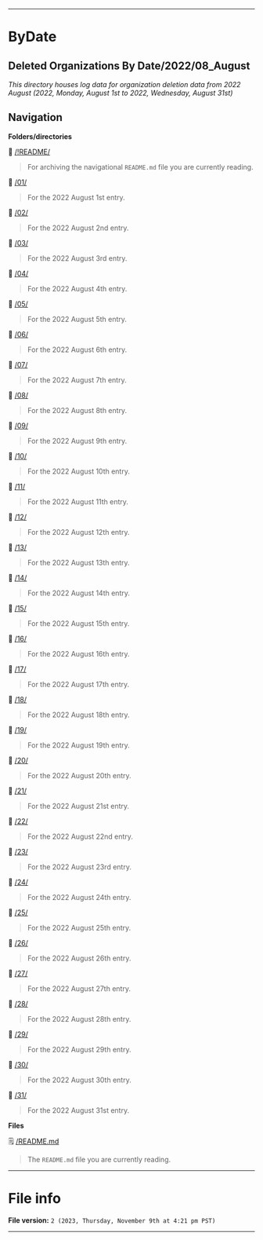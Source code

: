 
***

# ByDate

## Deleted Organizations By Date/2022/08_August

_This directory houses log data for organization deletion data from 2022 August (2022, Monday, August 1st to 2022, Wednesday, August 31st)_

## Navigation

**Folders/directories**

📁 [/!README/](/OrganizationGraphics/2022/08_August/!README/)

> For archiving the navigational `README.md` file you are currently reading.

📁 [/01/](/Deleted_Organizations/2022/08_August/01/)

> For the 2022 August 1st entry.

📁 [/02/](/Deleted_Organizations/2022/08_August/02/)

> For the 2022 August 2nd entry.

📁 [/03/](/Deleted_Organizations/2022/08_August/03/)

> For the 2022 August 3rd entry.

📁 [/04/](/Deleted_Organizations/2022/08_August/04/)

> For the 2022 August 4th entry.

📁 [/05/](/Deleted_Organizations/2022/08_August/05/)

> For the 2022 August 5th entry.

📁 [/06/](/Deleted_Organizations/2022/08_August/06/)

> For the 2022 August 6th entry.

📁 [/07/](/Deleted_Organizations/2022/08_August/07/)

> For the 2022 August 7th entry.

📁 [/08/](/Deleted_Organizations/2022/08_August/08/)

> For the 2022 August 8th entry.

📁 [/09/](/Deleted_Organizations/2022/08_August/09/)

> For the 2022 August 9th entry.

📁 [/10/](/Deleted_Organizations/2022/08_August/10/)

> For the 2022 August 10th entry.

📁 [/11/](/Deleted_Organizations/2022/08_August/11/)

> For the 2022 August 11th entry.

📁 [/12/](/Deleted_Organizations/2022/08_August/12/)

> For the 2022 August 12th entry.

📁 [/13/](/Deleted_Organizations/2022/08_August/13/)

> For the 2022 August 13th entry.

📁 [/14/](/Deleted_Organizations/2022/08_August/14/)

> For the 2022 August 14th entry.

📁 [/15/](/Deleted_Organizations/2022/08_August/15/)

> For the 2022 August 15th entry.

📁 [/16/](/Deleted_Organizations/2022/08_August/16/)

> For the 2022 August 16th entry.

📁 [/17/](/Deleted_Organizations/2022/08_August/17/)

> For the 2022 August 17th entry.

📁 [/18/](/Deleted_Organizations/2022/08_August/18/)

> For the 2022 August 18th entry.

📁 [/19/](/Deleted_Organizations/2022/08_August/19/)

> For the 2022 August 19th entry.

📁 [/20/](/Deleted_Organizations/2022/08_August/20/)

> For the 2022 August 20th entry.

📁 [/21/](/Deleted_Organizations/2022/08_August/21/)

> For the 2022 August 21st entry.

📁 [/22/](/Deleted_Organizations/2022/08_August/22/)

> For the 2022 August 22nd entry.

📁 [/23/](/Deleted_Organizations/2022/08_August/23/)

> For the 2022 August 23rd entry.

📁 [/24/](/Deleted_Organizations/2022/08_August/24/)

> For the 2022 August 24th entry.

📁 [/25/](/Deleted_Organizations/2022/08_August/25/)

> For the 2022 August 25th entry.

📁 [/26/](/Deleted_Organizations/2022/08_August/26/)

> For the 2022 August 26th entry.

📁 [/27/](/Deleted_Organizations/2022/08_August/27/)

> For the 2022 August 27th entry.

📁 [/28/](/Deleted_Organizations/2022/08_August/28/)

> For the 2022 August 28th entry.

📁 [/29/](/Deleted_Organizations/2022/08_August/29/)

> For the 2022 August 29th entry.

📁 [/30/](/Deleted_Organizations/2022/08_August/30/)

> For the 2022 August 30th entry.

📁 [/31/](/Deleted_Organizations/2022/08_August/31/)

> For the 2022 August 31st entry.

**Files**

🗒️ [/README.md](/Deleted_Organizations/2022/08_August/README.md)

> The `README.md` file you are currently reading.

***

# File info

**File version:** `2 (2023, Thursday, November 9th at 4:21 pm PST)`

***
